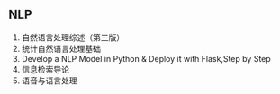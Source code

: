 ## NLP
1. 自然语言处理综述（第三版）
2. 统计自然语言处理基础
3. Develop a NLP Model in Python & Deploy it with Flask,Step by Step
4. 信息检索导论
5. 语音与语言处理
